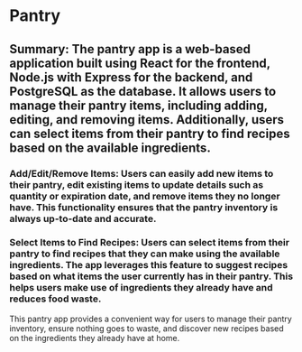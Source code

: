 # Pantry


## Summary: The pantry app is a web-based application built using React for the frontend, Node.js with Express for the backend, and PostgreSQL as the database. It allows users to manage their pantry items, including adding, editing, and removing items. Additionally, users can select items from their pantry to find recipes based on the available ingredients.

### Add/Edit/Remove Items: Users can easily add new items to their pantry, edit existing items to update details such as quantity or expiration date, and remove items they no longer have. This functionality ensures that the pantry inventory is always up-to-date and accurate.

### Select Items to Find Recipes: Users can select items from their pantry to find recipes that they can make using the available ingredients. The app leverages this feature to suggest recipes based on what items the user currently has in their pantry. This helps users make use of ingredients they already have and reduces food waste.

This pantry app provides a convenient way for users to manage their pantry inventory, ensure nothing goes to waste, and discover new recipes based on the ingredients they already have at home.

